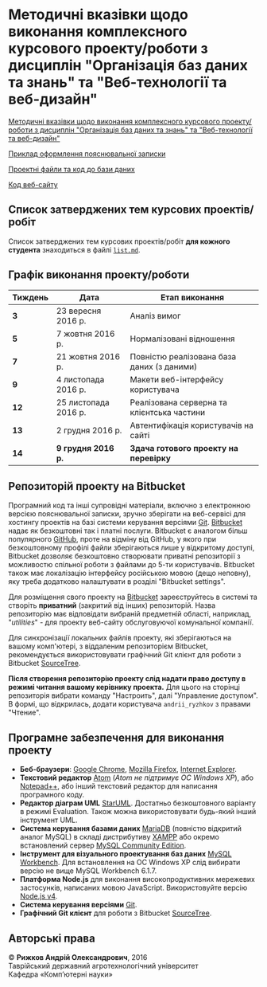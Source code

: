 # Методичні вказівки щодо виконання комплексного курсового проекту/роботи з дисциплін "Організація баз даних та знань" та "Веб-технології та веб-дизайн"

[Методичні вказівки щодо виконання комплексного курсового проекту/роботи з дисциплін "Організація баз даних та знань" та "Веб-технології та веб-дизайн"](guidelines/)

[Приклад оформлення пояснювальної записки](thesis/)

[Проектні файли та код до бази даних](db/)

[Код веб-сайту](app/)

## Список затверджених тем курсових проектів/робіт

Список затверджених тем курсових проектів/робіт **для кожного студента** знаходиться в файлі [`list.md`](list.md).

## Графік виконання проекту/роботи

Тиждень | Дата                 | Етап виконання
--------|----------------------|---------------
**3**   | 23 вересня 2016 р.   | Аналіз вимог
**5**   | 7 жовтня 2016 р.     | Нормалізовані відношення
**7**   | 21 жовтня 2016 р.    | Повністю реалізована база даних (з даними)
**9**   | 4 листопада 2016 р.  | Макети веб-інтерфейсу користувача
**12**  | 25 листопада 2016 р. | Реалізована серверна та клієнтська частини
**13**  | 2 грудня 2016 р.     | Автентифікація користувачів на сайті
**14**  | **9 грудня 2016 р.**     | **Здача готового проекту на перевірку**

## Репозиторій проекту на Bitbucket

Програмний код та інші супровідні матеріали, включно з електронною версією пояснювальної записки, зручно зберігати на веб-сервісі для хостингу проектів на базі системи керування версіями [Git](https://git-scm.com/). [Bitbucket](https://bitbucket.org/) надає як безкоштовні так і платні послуги. Bitbucket є аналогом більш популярного [GitHub](https://github.com/), проте на відміну від GitHub, у якого при безкоштовному профілі файли зберігаються лише у відкритому доступі, Bitbucket дозволяє безкоштовно створювати приватні репозиторії з можливостю спільної роботи з файлами до 5-ти користувачів. Bitbucket також має локалізацію інтерфейсу російською мовою (дещо неповну), яку треба додатково налаштувати в розділі "Bitbucket settings".

Для розміщення свого проекту на [Bitbucket](https://bitbucket.org/) зареєструйтесь в системі та створіть **приватний** (закритий від інших) репозиторій. Назва репозиторію має відповідати вибраній предметній області, наприклад, "*utilities*" - для проекту веб-сайту обслуговуючої комунальної компанії.

Для синхронізації локальних файлів проекту, які зберігаються на вашому комп'ютері, з віддаленим репозиторієм Bitbucket, рекомендується використовувати графічний Git клієнт для роботи з Bitbucket [SourceTree](https://www.sourcetreeapp.com/).

**Після створення репозиторію проекту слід надати право доступу в режимі читання вашому керівнику проекта.** Для цього на сторінці репозиторія вибрати команду "Настроить", далі "Управление доступом". В формі, що відкрилась, додати користувача `andrii_ryzhkov` з правами "Чтение".

##  Програмне забезпечення для виконання проекту

- **Беб-браузери**: [Google Chrome](https://www.google.com/intl/uk/chrome/browser/desktop/index.html), [Mozilla Firefox](https://www.mozilla.org/uk/firefox/new/), [Internet Explorer](https://www.microsoft.com/uk-ua/download/internet-explorer.aspx).
- **Текстовий редактор** [Atom](https://atom.io/) (*Atom не підтримує ОС Windows XP*), або [Notepad++](https://notepad-plus-plus.org/), або інший текстовий редактор для написання програмного коду.
- **Редактор діаграм UML** [StarUML](http://staruml.io/). Достатньо безкоштовного варіанту в режимі Evaluation. Також можна використовувати будь-який інший інструмент UML.
- **Система керування базами даних** [MariaDB](https://mariadb.org/) (повністю відкритий аналог MySQL) в складі дистрибутиву [XAMPP](https://www.apachefriends.org/ru/index.html) або окремо встановлений сервер [MySQL Community Edition](https://www.mysql.com/products/community/).
- **Інструмент для візуального проектування баз даних** [MySQL Workbench](https://www.mysql.com/products/workbench/). Для встановлення на ОС Windows XP слід вибирати версію не вище MySQL Workbench 6.1.7.
- **Платформа Node.js** для виконання високопродуктивних мережевих застосунків, написаних мовою JavaScript. Використовуйте версію [Node.js v4](https://nodejs.org/).
- **Cистема керування версіями** [Git](https://git-scm.com/).
- **Графічний Git клієнт** для роботи з Bitbucket [SourceTree](https://www.sourcetreeapp.com/).

## Авторські права

© **Рижков Андрій Олександрович**, 2016<br/>
Таврійський державний агротехнологічний університет<br/>
Кафедра «Комп’ютерні науки»
